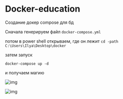 # Docker-education
Создание докер compose для бд

Сначала генерируем файл ```docker-compose.yml```


потом в power shell открываем, где он лежит ```cd -path C:\Users\Ilya\Desktop\docker```


затем запуск

```docker-compose up -d```

и получаем магию

![img](https://github.com/IlyaGall/Docker-education/blob/main/img/1.JPG)

![img](https://github.com/IlyaGall/Docker-education/blob/main/img/2.JPG)
